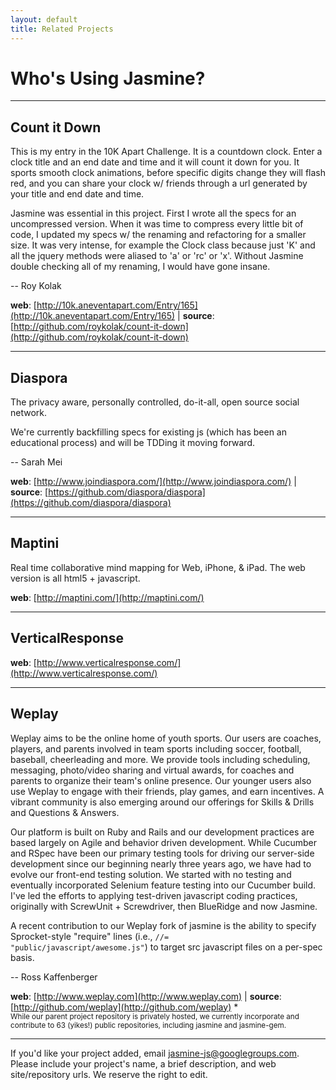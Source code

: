 ```yaml
---
layout: default
title: Related Projects
---
```


# Who's Using Jasmine?

----

## Count it Down

This is my entry in the 10K Apart Challenge. It is a countdown clock. Enter a clock title and an end date and time and
it will count it down for you. It sports smooth clock animations, before specific digits change they will flash red,
and you can share your clock w/ friends through a url generated by your title and end date and time.

Jasmine was essential in this project. First I wrote all the specs for an uncompressed version. When it was time to
compress every little bit of code, I updated my specs w/ the renaming and refactoring for a smaller size. It was very
intense, for example the Clock class because just 'K' and all the jquery methods were aliased to 'a' or 'rc' or 'x'.
Without Jasmine double checking all of my renaming, I would have gone insane.

-- Roy Kolak

**web**: [http://10k.aneventapart.com/Entry/165](http://10k.aneventapart.com/Entry/165)
| **source**: [http://github.com/roykolak/count-it-down](http://github.com/roykolak/count-it-down)

----

## Diaspora

The privacy aware, personally controlled, do-it-all, open source social network.

We're currently backfilling specs for existing js (which has been an educational process) and will be TDDing it
moving forward.

-- Sarah Mei

**web**: [http://www.joindiaspora.com/](http://www.joindiaspora.com/)
| **source**: [https://github.com/diaspora/diaspora](https://github.com/diaspora/diaspora)

----

## Maptini

Real time collaborative mind mapping for Web, iPhone, & iPad.  The web version is all html5 + javascript.

**web**: [http://maptini.com/](http://maptini.com/)

----

## VerticalResponse

**web**: [http://www.verticalresponse.com/](http://www.verticalresponse.com/)

----

## Weplay

Weplay aims to be the online home of youth sports. Our users are coaches, players, and parents involved in team sports
including soccer, football, baseball, cheerleading and more. We provide tools including scheduling, messaging,
photo/video sharing and virtual awards, for coaches and parents to organize their team's online  presence. Our younger
users also use Weplay to engage with their friends, play games, and earn incentives. A vibrant community is also
emerging around our offerings for Skills & Drills and Questions & Answers.

Our platform is built on Ruby and Rails and our development practices are based largely on Agile and behavior driven
development. While Cucumber and RSpec have been our primary testing tools for driving our server-side development since
our beginning nearly three years ago, we have had to evolve our front-end testing solution. We started with no testing
and eventually incorporated Selenium feature testing into our Cucumber build. I've led the efforts to applying
test-driven javascript coding practices, originally with ScrewUnit + Screwdriver, then BlueRidge and now Jasmine.

A recent contribution to our Weplay fork of jasmine is the ability to specify Sprocket-style "require" lines
(i.e., <code>//= "public/javascript/awesome.js"</code>) to target src javascript files on a per-spec basis.

-- Ross Kaffenberger

**web**: [http://www.weplay.com](http://www.weplay.com)
| **source**: [http://github.com/weplay](http://github.com/weplay) *
<br/>
<small>While our parent project repository is privately hosted, we currently incorporate and contribute to 63 (yikes!)
public repositories, including jasmine and jasmine-gem.</small>

----

If you'd like your project added, email <a href="mailto:jasmine-js@googlegroups.com">jasmine-js@googlegroups.com</a>.
Please include your project's name, a brief description, and web site/repository urls. We reserve the right to edit.